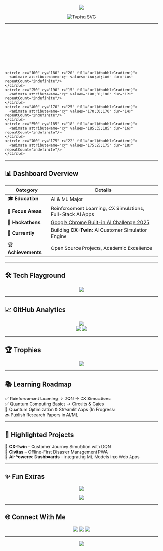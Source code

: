 <!-- Header Wave -->
<p align="center">
  <img src="https://capsule-render.vercel.app/api?type=waving&color=0:ff6ec7,100:6a11cb&height=200&section=header&text=Harshdeep%20Singh&fontSize=55&fontColor=ffffff&animation=fadeIn&fontAlignY=35" />
</p>

<!-- Typing Animation -->
<p align="center">
  <img src="https://readme-typing-svg.herokuapp.com?font=Comic+Neue&size=28&duration=3000&pause=1000&color=FF6EC7&center=true&vCenter=true&width=800&lines=Hey+There!+👋;I'm+Harshdeep+Singh;AI/ML+Engineer+🤖;Full+Stack+Developer+🌐;Hackathon+Builder+🏆;Lifelong+Learner+📚" alt="Typing SVG" />
</p>

---

<!-- Floating Bubbles (inline SVG animation) -->
<p align="center">
  <svg xmlns="http://www.w3.org/2000/svg" viewBox="0 0 800 200" width="100%" height="150">
    <defs>
      <radialGradient id="bubbleGradient" cx="50%" cy="50%" r="50%">
        <stop offset="0%" stop-color="#ff6ec7" stop-opacity="0.8"/>
        <stop offset="100%" stop-color="#6a11cb" stop-opacity="0.1"/>
      </radialGradient>
    </defs>

    <circle cx="100" cy="180" r="20" fill="url(#bubbleGradient)">
      <animate attributeName="cy" values="180;40;180" dur="10s" repeatCount="indefinite"/>
    </circle>
    <circle cx="250" cy="190" r="15" fill="url(#bubbleGradient)">
      <animate attributeName="cy" values="190;30;190" dur="12s" repeatCount="indefinite"/>
    </circle>
    <circle cx="400" cy="170" r="25" fill="url(#bubbleGradient)">
      <animate attributeName="cy" values="170;50;170" dur="14s" repeatCount="indefinite"/>
    </circle>
    <circle cx="550" cy="185" r="18" fill="url(#bubbleGradient)">
      <animate attributeName="cy" values="185;35;185" dur="16s" repeatCount="indefinite"/>
    </circle>
    <circle cx="700" cy="175" r="22" fill="url(#bubbleGradient)">
      <animate attributeName="cy" values="175;25;175" dur="18s" repeatCount="indefinite"/>
    </circle>
  </svg>
</p>

---

## 📊 Dashboard Overview  

<div align="center">

| **Category**       | **Details** |
|--------------------|-------------|
| 🎓 **Education**   | AI & ML Major |
| 💼 **Focus Areas** | Reinforcement Learning, CX Simulations, Full-Stack AI Apps |
| 🚀 **Hackathons**  | [Google Chrome Built-in AI Challenge 2025](https://chromeai.devpost.com) |
| 🌱 **Currently**   | Building **CX-Twin**: AI Customer Simulation Engine |
| 🏆 **Achievements**| Open Source Projects, Academic Excellence |

</div>

---

## 🛠️ Tech Playground  

<p align="center">
  <img src="https://skillicons.dev/icons?i=python,tensorflow,pytorch,sklearn,flask,fastapi,react,js,html,css,git,github,mysql,sqlite,aws,vercel" />
</p>

---

## 📈 GitHub Analytics  

<p align="center">
  <img src="https://github-readme-streak-stats.herokuapp.com/?user=harshdeepsingh2005&theme=radical&hide_border=true" /><br/>
  <img src="https://github-readme-stats.vercel.app/api?username=harshdeepsingh2005&show_icons=true&theme=radical&hide_border=true" />
  <img src="https://github-readme-stats.vercel.app/api/top-langs/?username=harshdeepsingh2005&layout=compact&theme=radical&hide_border=true" />
</p>

---

## 🏆 Trophies  

<p align="center">
  <img src="https://github-profile-trophy.vercel.app/?username=harshdeepsingh2005&theme=radical&margin-w=15&margin-h=15&column=6" />
</p>

---

## 📚 Learning Roadmap  

✅ Reinforcement Learning → DQN → CX Simulations  
✅ Quantum Computing Basics → Circuits & Gates  
🚧 Quantum Optimization & Streamlit Apps (In Progress)  
🔜 Publish Research Papers in AI/ML  

---

## 🌟 Highlighted Projects  

🔹 **CX-Twin** – Customer Journey Simulation with DQN  
🔹 **Civitas** – Offline-First Disaster Management PWA  
🔹 **AI-Powered Dashboards** – Integrating ML Models into Web Apps  

---

## ✨ Fun Extras  

<p align="center">
  <img src="https://quotes-github-readme.vercel.app/api?type=horizontal&theme=radical" />
</p>

<p align="center">
  <img src="https://github-readme-activity-graph.vercel.app/graph?username=harshdeepsingh2005&theme=radical&hide_border=true" />
</p>

---

## 🌐 Connect With Me  

<p align="center">
  <a href="https://www.linkedin.com/in/harshdeep-singh-28a4a6283/">
    <img src="https://img.shields.io/badge/LinkedIn-Harshdeep%20Singh-0A66C2?style=for-the-badge&logo=linkedin&logoColor=white" />
  </a>
  <a href="mailto:harshdeepsinghsabharwal@gmail.com">
    <img src="https://img.shields.io/badge/Email-harshdeepsinghsabharwal%40gmail.com-D14836?style=for-the-badge&logo=gmail&logoColor=white" />
  </a>
  <a href="#">
    <img src="https://img.shields.io/badge/Portfolio-Coming%20Soon-ff69b4?style=for-the-badge&logo=web&logoColor=white" />
  </a>
</p>

---

<!-- Footer Wave -->
<p align="center">
  <img src="https://capsule-render.vercel.app/api?type=waving&color=0:6a11cb,100:ff6ec7&height=120&section=footer" />
</p>
